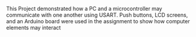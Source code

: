 This Project demonstrated how a PC and a microcontroller may 
communicate with one another using USART. Push buttons, LCD screens, and an Arduino 
board were used in the assignment to show how computer elements may interact
